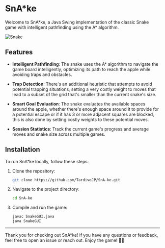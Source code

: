 # SnA*ke

Welcome to SnA\*ke, a Java Swing implementation of the classic Snake game with intelligent pathfinding using the A\* algorithm.

![Snake](https://i.imgur.com/TcbzVZL.png)

## Features

- **Intelligent Pathfinding**: The snake uses the A* algorithm to navigate the game board intelligently, optimizing its path to reach the apple while avoiding traps and obstacles.

- **Trap Detection**: There's an additional heuristic that attempts to avoid potential trapping situations, setting a very costly weight to moves that lead to a subset of the grid that's smaller than the current snake's size.

- **Smart Goal Evaluation**: The snake evaluates the available spaces around the apple, whether there's enough space around it to provide for a potential escape or if it has 3 or more adjacent squares are blocked, this is also done by setting costly weights to these potential moves.

- **Session Statistics**: Track the current game's progress and average moves and snake size across multiple games.


## Installation

To run SnA*ke locally, follow these steps:

1. Clone the repository:

   ```bash
   git clone https://github.com/TardivoJP/SnA-ke.git
   ```

2. Navigate to the project directory:

   ```bash
   cd SnA-ke
   ```

3. Compile and run the game:

   ```bash
   javac SnakeGUI.java
   java SnakeGUI
   ```


---

Thank you for checking out SnA*ke! If you have any questions or feedback, feel free to open an issue or reach out. Enjoy the game! 🐍✨
